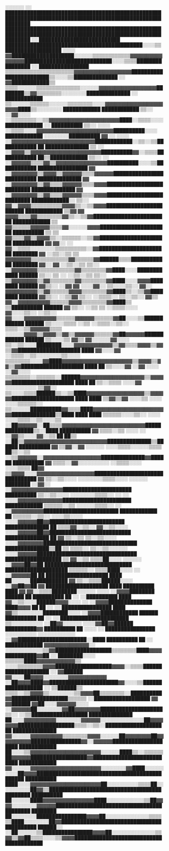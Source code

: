 ░░░░░░      ░░  ████████████████████████████████████████████████████████████████████████████████████████████████████████████
                ████████████████████████████████████████████████████████████████████████████████████████████████████████████
              ░░  ██████████████████████████            ████████████████████████████████████████████░░░░▒▒██████████████████
      ░░░░      ▓▓████████████████████░░░░░░▒▒▒▒▒▒▒▒▒▒▒▒▓▓▓▓▓▓▓▓▓▓▓▓▓▓▓▓████████████████████████████░░░░▒▒▒▒████████████████
  ░░            ████████████████      ▒▒▒▒▒▒▒▒▒▒▒▒▒▒▒▒▒▒▒▒▒▒▓▓▓▓▓▓▓▓▓▓▓▓▓▓▓▓▓▓████████████████████████▒▒░░░░▒▒██████████████
          ░░  ▓▓████████████▒▒    ▒▒▒▒░░░░░░▒▒▒▒▒▒▒▒▒▒▒▒▒▒░░░░░░▓▓▓▓▓▓▓▓▓▓▓▓▓▓▓▓▓▓████████▒▒▓▓▒▒▒▒▒▒▒▒░░░░░░░░██████████████
          ░░  ████████████      ▒▒░░░░░░▒▒▒▒▒▒░░░░░░▒▒▒▒▒▒▒▒░░░░▓▓▓▓▓▓▓▓▓▓▓▓▓▓▓▓▓▓▓▓▓▓████▒▒░░░░░░░░            ████████████
            ████████████      ▒▒░░    ░░▓▓░░░░      ░░▒▒▒▒▒▒▒▒░░▒▒▓▓▓▓▓▓▓▓▓▓▓▓▓▓▓▓▓▓▓▓▓▓████░░▒▒▒▒░░░░          ████████████
        ░░  ██████████      ▒▒░░      ░░░░              ░░▒▒▒▒░░░░▓▓▓▓▓▓▓▓▓▓▓▓▓▓▓▓▓▓▓▓▓▓▓▓██████████░░░░        ████████████
  ░░░░░░░░██████████      ▓▓          ░░                  ░░░░  ░░▓▓▓▓▓▓▓▓▓▓▓▓▓▓▓▓▓▓▓▓▓▓▓▓▓▓████████████░░▒▒░░▒▒████████████
██  ██████████████      ▒▒                                ░░    ░░▓▓▓▓▒▒▓▓▓▓▓▓▓▓▓▓▓▓▓▓▓▓▓▓▓▓▓▓██████████▓▓░░▒▒▒▒████████████
██▒▒████████████      ▒▒░░                                ░░    ░░▓▓▓▓▓▓▒▒▒▒▓▓▒▒▓▓▓▓▓▓▓▓▓▓▓▓▓▓▓▓██████████░░░░▒▒████████████
████████████████      ▓▓                                        ░░▓▓▓▓▓▓▓▓▒▒▓▓▓▓▒▒▓▓▓▓▓▓▒▒▒▒▓▓▓▓▓▓██████████████████████████
██████████████      ▓▓                                            ░░▓▓▓▓▓▓▓▓▒▒▓▓▒▒▒▒▓▓▓▓▓▓▒▒▒▒▓▓▓▓██████████████████████████
██████████████      ▓▓                                            ░░▓▓▓▓▓▓▓▓▒▒▓▓▒▒▒▒▓▓▓▓▓▓▒▒▒▒▓▓▓▓██████████████████████████
████████████░░    ▒▒░░                                              ▓▓░░▓▓▓▓▒▒▒▒▒▒▒▒▒▒▓▓▓▓▒▒░░▒▒▓▓▓▓████████████████████████
████████████    ▒▒▓▓                                                ▓▓  ▓▓▓▓▒▒▒▒▓▓▒▒▒▒▒▒▒▒▓▓▒▒░░▒▒▓▓████████████████████████
████████████    ▒▒                                                      ▓▓▒▒▒▒▒▒▓▓▓▓▓▓▒▒▒▒▓▓░░░░░░▓▓▓▓██████████████████████
██████████    ▒▒                            ▒▒                          ▓▓▒▒▒▒▓▓▒▒▓▓▓▓▒▒░░▒▒▒▒▒▒░░▒▒▓▓██████████████████████
██████████    ▓▓                            ▓▓░░          ░░            ▓▓░░▒▒▒▒░░░░░░░░▒▒▒▒▒▒▒▒▒▒░░▓▓██████████████████████
████████      ▓▓                            ░░▒▒░░▒▒      ▒▒            ▓▓▓▓▓▓▓▓▒▒▒▒▒▒▒▒▒▒▒▒▓▓▒▒▒▒▒▒▓▓██████▒▒▒▒████████████
████████    ▓▓░░      ▓▓                    ░░▒▒░░▒▒      ▒▒░░        ░░▓▓▓▓▓▓▓▓▒▒▒▒▒▒▒▒▒▒▒▒▓▓▒▒▒▒▒▒▒▒▓▓████░░░░████████████
██████      ▒▒░░      ▒▒            ░░      ░░▒▒░░▒▒      ▒▒░░        ▒▒▓▓▓▓▓▓▓▓▒▒▓▓▒▒▒▒▒▒▒▒▓▓▒▒▒▒▒▒▒▒▓▓████░░░░▓▓▓▓████████
██████    ▓▓▒▒░░    ░░▓▓      ▓▓  ░░░░▓▓░░    ▒▒░░░░▒▒░░    ▓▓░░      ▓▓▓▓▓▓▓▓▓▓▒▒▓▓▒▒▒▒▒▒▓▓▓▓▒▒▒▒▒▒▒▒▓▓████▒▒░░▒▒▓▓████████
██████    ▓▓▒▒░░  ░░▒▒▓▓    ▒▒░░  ░░▒▒▒▒░░      ▒▒░░▒▒░░    ▓▓▒▒      ▓▓░░▓▓▓▓▓▓▓▓▓▓▒▒▒▒▒▒▓▓▓▓▒▒▒▒▒▒▒▒▓▓████▒▒  ▒▒██████████
██████  ▓▓  ▒▒░░  ░░▒▒      ▒▒    ░░▒▒▒▒░░░░    ▓▓░░░░▒▒░░  ░░▒▒░░  ▓▓░░░░▓▓▓▓▓▓▓▓▓▓▒▒▒▒▒▒▓▓▓▓▓▓▒▒▒▒▒▒▓▓██░░░░▒▒████████████
██████      ▒▒░░░░▒▒▒▒    ░░▒▒  ░░▒▒▒▒░░▒▒░░    ▒▒▒▒░░▒▒▓▓▓▓▓▓▒▒▒▒  ░░░░░░▓▓▓▓▒▒▓▓▓▓▒▒▓▓▒▒▓▓▓▓▓▓▒▒▒▒▒▒▓▓██▓▓▓▓▓▓████████████
██████      ▒▒░░░░▒▒      ▓▓▒▒  ▓▓░░░░░░▓▓░░░░    ▒▒░░▒▒░░░░████████░░░░▓▓▓▓▓▓▓▓▓▓▓▓▒▒▓▓▒▒▒▒▓▓▓▓▒▒▓▓▒▒▓▓████████████████████
████        ▓▓░░░░▓▓    ░░▒▒▒▒░░▒▒░░░░░░░░▒▒░░░░  ▒▒▒▒▒▒▒▒░░░░▓▓████▓▓▓▓▓▓▓▓▓▓▓▓▓▓▓▓▓▓▓▓▓▓▒▒▓▓▓▓▒▒▓▓▒▒▓▓████████████████████
████    ██  ▒▒░░░░▓▓    ░░▓▓  ░░░░      ░░▓▓░░░░    ▒▒▒▒▒▒▒▒░░▒▒▒▒▒▒░░██████▓▓▓▓▓▓▓▓▓▓▓▓▓▓▓▓▓▓▓▓▒▒▓▓▓▓▓▓████████████████████
████    ██  ▒▒░░▒▒▒▒  ░░░░▓▓  ░░░░░░░░░░  ▒▒▓▓░░    ▒▒░░░░▒▒▒▒██████▒▒░░▒▒████▓▓▓▓▓▓▓▓▓▓▓▓▓▓▓▓▓▓▒▒▓▓▓▓▓▓████████████████████
████  ████  ▒▒▓▓▒▒▓▓  ░░░░▒▒  ░░░░    ░░░░▒▒▒▒▒▒░░  ▒▒░░░░░░██████████▓▓▒▒▒▒████▓▓▓▓▓▓▓▓▓▓▓▓▓▓▓▓▓▓▓▓▓▓▓▓██████████████▒▒████
████  ████    ▒▒▒▒▒▒░░░░▒▒░░  ░░░░    ░░░░▒▒▒▒░░▒▒░░░░▒▒  ░░██▓▓▓▓▓▓░░██▒▒▒▒▓▓▓▓▓▓▓▓▓▓▓▓▓▓▓▓▓▓▓▓▓▓▓▓▓▓██████████████▒▒░░████
██████████    ▓▓  ▒▒▒▒░░▒▒    ░░░░  ░░  ░░▓▓▒▒░░░░▓▓░░▒▒    ██  ██▒▒  ░░██▒▒▓▓▓▓▓▓▓▓▓▓▓▓▓▓▓▓▓▓▓▓▓▓▓▓▓▓██████████████▒▒██████
██████████    ▓▓  ▒▒▓▓░░▓▓  ░░░░░░    ░░░░▒▒▒▒░░░░░░▒▒▒▒    ██▒▒░░▒▒    ░░▒▒▓▓▓▓▓▓░░▓▓▓▓▓▓▓▓▓▓▓▓▓▓▓▓▓▓██████████████▓▓██████
██████████    ▓▓  ▒▒▒▒░░▓▓░░░░░░░░░░  ░░▒▒▒▒░░░░  ░░░░▒▒▒▒    ██▓▓        ▒▒▓▓▓▓░░░░▓▓▓▓▓▓▓▓▓▓▓▓▓▓▓▓▓▓██████████████████████
██████████      ▓▓  ▒▒░░▒▒░░░░  ░░░░░░░░▒▒▒▒░░░░    ░░░░░░      ████████  ░░▓▓░░    ░░▓▓▓▓▓▓▓▓▓▓▓▓▓▓▓▓██████████████████████
██████████          ▒▒░░▒▒░░░░  ░░░░░░░░▒▒▒▒░░          ░░                  ░░      ░░░░▓▓▓▓▓▓▓▓▓▓▓▓▓▓██████████████████████
████████████        ▒▒▒▒▒▒░░▒▒    ░░░░░░▒▒▒▒░░            ░░                            ░░▓▓▓▓▓▓▓▓▓▓████████████████████████
████████████    ██  ▒▒▒▒▒▒░░▒▒░░    ░░░░▒▒░░░░                                        ░░░░▓▓▓▓▓▓██▓▓████████████████████████
██████████████  ██  ▒▒▒▒▓▓░░▒▒░░    ▓▓░░▒▒░░░░                                      ░░░░▓▓▓▓▓▓██▓▓██████████████████████████
██████████████  ██    ▓▓  ▒▒░░▒▒    ▒▒░░▒▒░░░░                                    ░░░░▓▓▓▓▓▓▓▓██████████████████████████████
██████████████▒▒██    ▒▒  ▒▒▒▒░░    ▒▒░░▒▒░░░░░░                                  ░░░░▓▓▓▓▓▓████████████████████████████████
██████████████████      ▒▒  ▓▓░░▒▒    ▒▒▒▒██░░░░                    ░░░░░░        ░░▓▓▓▓██▓▓██  ████████████████████████████
████████████████████        ▒▒▒▒▒▒░░  ▒▒▒▒████░░░░                          ░░  ░░▓▓▓▓▓▓██  ██    ████████████████████  ████
██░░░░░░████████████          ▓▓  ▒▒░░▒▒▒▒██████░░░░                            ░░▓▓██▓▓██    ▓▓  ████████████████████  ████
            ██████████  ████  ▓▓  ▓▓░░▒▒▒▒████████░░░░░░              ░░░░    ░░▓▓▓▓████████  ██████  ██      ██████████  ██
░░        ░░██████████  ████      ▓▓░░▒▒░░░░██████▓▓▓▓░░░░              ░░    ░░▓▓▓▓██████████████  ████▓▓▓▓  ██      ██  ░░
░░          ████████████████  ████  ▓▓▒▒░░░░░░░░████████░░░░                ░░▓▓▓▓████████████    ██████      ██████████  ██
░░      ░░  ██████████████████████    ▒▒░░░░░░░░░░  ░░██▓▓░░░░░░        ░░░░▓▓██▓▓██████        ██████████▓▓  ██████████  ██
    ░░░░  ░░  ████████████████          ░░░░░░░░░░      ░░░░░░░░░░░░    ░░▓▓██████████████████████░░████      ██████████  ██
        ░░    ████████████        ▓▓▓▓▓▓▓▓▓▓▓▓▓▓░░          ░░░░░░░░░░░░▒▒▓▓██████████████████▒▒▒▒▒▒▒▒████▓▓▓▓██████████▓▓██
      ░░      ████████░░░░  ▒▒▒▒▒▒████▓▓▓▓▓▓▓▓▓▓▓▓▒▒        ░░░░▒▒▒▒▒▒▒▒▓▓▓▓██████████████████▓▓▓▓░░▒▒▒▒████████████████████
      ░░    ▓▓██████      ▓▓░░░░██▓▓▓▓░░░░░░░░▓▓▓▓▓▓▓▓▓▓▓▓    ░░██▓▓▓▓████▓▓██████████████████████▓▓░░░░▒▒██████████████████
  ░░      ▒▒██████▒▒    ▒▒▒▒░░▒▒▓▓▓▓▒▒░░░░░░░░▒▒▓▓▓▓██▒▒▒▒▒▒▒▒░░██████████▓▓██████████████████▒▒▒▒▒▒    ░░██████████████████
▓▓      ▓▓██████      ▓▓██░░░░▓▓▓▓▓▓░░░░    ░░▓▓▓▓▓▓██░░░░░░░░▓▓██▓▓▓▓▓▓▓▓████████████████████▒▒░░    ░░▒▒██████████████████
██████████████        ██░░░░▓▓▓▓▓▓▓▓▓▓░░░░░░░░▓▓▓▓▓▓░░░░░░░░░░░░░░██▓▓▓▓▓▓▓▓██████████████████▒▒▒▒░░▒▒░░████████████████████
██████████████      ▓▓░░░░░░▓▓▓▓▓▓▓▓▓▓▒▒▒▒▒▒▒▒▓▓▓▓░░░░░░██▓▓▓▓▓▓▓▓██▓▓▓▓▓▓▓▓▓▓████████████████▓▓░░▓▓▓▓▓▓████████████████████
████████████        ██░░░░▒▒▓▓▓▓▓▓▓▓▓▓▓▓▓▓▓▓▓▓▓▓▓▓░░░░░░████▒▒░░▒▒▒▒▒▒██▓▓▓▓▓▓██████████████████▓▓██████████████████████████
████████████      ▓▓░░░░░░▓▓▓▓▓▓▓▓▓▓▓▓▓▓▓▓▓▓▓▓▓▓░░░░░░░░▓▓████░░░░░░░░░░██▓▓▓▓██████████████████████████████████████████████
██████████      ████░░░░▓▓▓▓▓▓▓▓▓▓▓▓▓▓▓▓▓▓▓▓▓▓██░░░░░░░░░░▒▒▒▒██░░░░░░░░░░██▓▓▒▒████████████████████████████████████████████
██████████      ██░░░░░░████▓▓▓▓▓▓▓▓▓▓▓▓▓▓▓▓████░░░░░░░░░░░░▒▒██▓▓▓▓░░░░░░░░▓▓▓▓▓▓██████████████████████████████████████████
████████      ██░░░░░░░░████████████████▓▓▓▓██░░░░░░░░░░░░░░▒▒▒▒▒▒████░░░░░░░░██▓▓██████████████████████████████████████████
██████░░    ░░██░░░░░░▒▒████████████████▓▓▓▓██░░░░░░░░░░░░░░▒▒▓▓▒▒▓▓██▒▒▒▒░░░░▒▒▓▓▓▓████████████████████████████████████████

